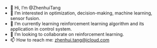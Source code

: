 - 👋 Hi, I’m @ZhenhuiTang
- 👀 I’m interested in optimization, decision-making, machine learning, sensor fusion.
- 🌱 I’m currently learning reinforcement learning algorithm and its application in control system.
- 💞️ I’m looking to collaborate on reinforcement learning.
- 📫 How to reach me: zhenhui.tang@icloud.com

<!---
ZhenhuiTang/ZhenhuiTang is a ✨ special ✨ repository because its `README.md` (this file) appears on your GitHub profile.
You can click the Preview link to take a look at your changes.
--->

